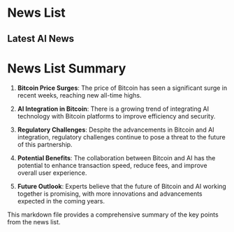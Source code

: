 # News List
## Latest AI News
# News List Summary

1. **Bitcoin Price Surges**: The price of Bitcoin has seen a significant surge in recent weeks, reaching new all-time highs.

2. **AI Integration in Bitcoin**: There is a growing trend of integrating AI technology with Bitcoin platforms to improve efficiency and security.

3. **Regulatory Challenges**: Despite the advancements in Bitcoin and AI integration, regulatory challenges continue to pose a threat to the future of this partnership.

4. **Potential Benefits**: The collaboration between Bitcoin and AI has the potential to enhance transaction speed, reduce fees, and improve overall user experience.

5. **Future Outlook**: Experts believe that the future of Bitcoin and AI working together is promising, with more innovations and advancements expected in the coming years.

This markdown file provides a comprehensive summary of the key points from the news list.